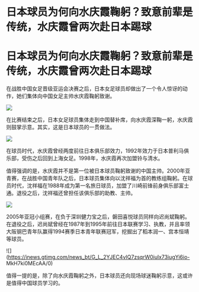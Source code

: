 # 日本球员为何向水庆霞鞠躬？致意前辈是传统，水庆霞曾两次赴日本踢球

# 日本球员为何向水庆霞鞠躬？致意前辈是传统，水庆霞曾两次赴日本踢球

在战胜中国女足晋级亚运会决赛之后，日本女足球员却做出了一个令人惊讶的动作，她们集体向中国女足主帅水庆霞鞠躬致谢。

![](https://inews.gtimg.com/news_bt/OyyLfWRF2ScYxxZHJZuxV0G1drglJwBu7JcG6Cb2M0izcAA/1000)

在比赛结束之后，日本女足球员集体走到中国替补席，向水庆霞深鞠一躬，水庆霞则鼓掌示意。其实，这是日本球员的一贯做法。

![](https://inews.gtimg.com/news_bt/OGZCstSkBrY3DJOQ1WAB5YiBaKgnUbKtBw5sEj9MitBfAAA/1000)

在球员时代，水庆霞曾经两度前往日本俱乐部效力，1992年效力于日本普利马俱乐部，受伤之后回到上海女足。1998年，水庆霞再次加盟铃与清水。

值得强调的是，水庆霞并不是第一位被日本球员鞠躬致谢的中国主帅。2000年亚青赛，在战胜中国青年队之后，日本球员集体向以沈祥福为首的教练组鞠躬。在球员时代，沈祥福在1988年成为第一名旅日球员，加盟了川崎前锋前身俱乐部富士通。退役之后，沈祥福还曾担任该俱乐部的助教、主帅。

![](https://inews.gtimg.com/news_bt/OXmocY3HKWJ9ojnOAMs2r5NtG1lCNNbZNzREAVCMdIuyUAA/1000)

2005年亚冠小组赛，在负于深圳健力宝之后，磐田喜悦球员同样向迟尚斌鞠躬。在退役之后，迟尚斌曾经在1987年到1995年前往日本联赛学习、执教，并且率领大阪钢巴青年队赢得1994赛季日本青年联赛冠军，挖掘出了稻本润一、宫本恒靖等球员。

![](https://inews.gtimg.com/news_bt/G_L_2YJEC4vIQ7zsqrW0iulx73iugYi6io-
MkH7ki0MEcAA/0)

值得一提的是，除了向水庆霞鞠躬之外，日本球员还向现场球迷鞠躬示意，这或许是值得中国球员学习的。

